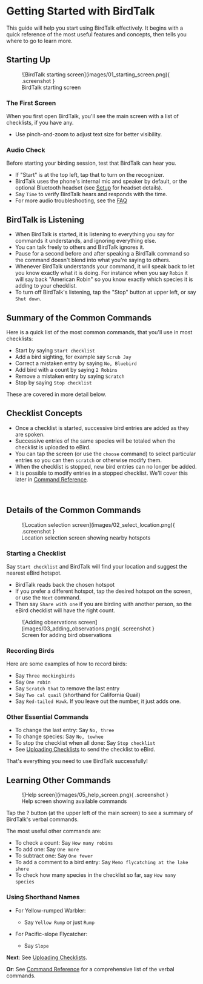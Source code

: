 # Getting Started with BirdTalk

This guide will help you start using BirdTalk effectively. It begins with a quick reference of the most useful features and concepts, then tells you where to go to learn more.

## Starting Up

<div class="image-container" markdown>
<figure markdown>
  ![BirdTalk starting screen](images/01_starting_screen.png){ .screenshot }
  <figcaption>BirdTalk starting screen</figcaption>
</figure>
</div>

### The First Screen

When you first open BirdTalk, you'll see the main screen with a list of checklists, if you have any.

- Use pinch-and-zoom to adjust text size for better visibility.


### Audio Check

Before starting your birding session, test that BirdTalk can hear you.

- If "Start" is at the top left, tap that to turn on the recognizer.
- BirdTalk uses the phone's internal mic and speaker by default, or the optional Bluetooth headset (see [Setup](installation/requirements-and-setup.md) for headset details).
- Say `Time` to verify BirdTalk hears and responds with the time.
- For more audio troubleshooting, see the [FAQ](faq.md/#what-if-birdtalk-is-not-responding-to-my-speech)

<div class="clear-floats"></div>

## BirdTalk is Listening

- When BirdTalk is started, it is listening to everything you say for commands it understands, and ignoring everything else.
- You can talk freely to others and BirdTalk ignores it.
- Pause for a second before and after speaking a BirdTalk command so the command doesn't blend into what you're saying to others.
- Whenever BirdTalk understands your command, it will speak back to let you know exactly what it is doing.  For instance when you say `Robin` it will say back "American Robin" so you know exactly which species it is adding to your checklist.
- To turn off BirdTalk's listening, tap the "Stop" button at upper left, or say `Shut down`.

## Summary of the Common Commands

Here is a quick list of the most common commands, that you'll use in most checklists:

- Start by saying `Start checklist`
- Add a bird sighting, for example say `Scrub Jay`
- Correct a mistaken entry by saying `No, Bluebird`
- Add bird with a count by saying `2 Robins`
- Remove a mistaken entry by saying `Scratch`
- Stop by saying `Stop checklist`

These are covered in more detail below.

## Checklist Concepts

- Once a checklist is started, successive bird entries are added as they are spoken.
- Successive entries of the same species will be totaled when the checklist is uploaded to eBird.
- You can tap the screen (or use the `choose` command) to select particular entries so you can then `scratch` or otherwise modify them.
- When the checklist is stopped, new bird entries can no longer be added.
- It is possible to modify entries in a stopped checklist.  We'll cover this later in [Command Reference](commands/reference.md).

<div>&nbsp;</div>

## Details of the Common Commands

<div class="image-container" markdown>
<figure markdown>
  ![Location selection screen](images/02_select_location.png){ .screenshot }
  <figcaption>Location selection screen showing nearby hotspots</figcaption>
</figure>
</div>

### Starting a Checklist

Say `Start checklist` and BirdTalk will find your location and suggest the nearest eBird hotspot.

- BirdTalk reads back the chosen hotspot
- If you prefer a different hotspot, tap the desired hotspot on the screen, or use the `Next` command.
- Then say `Share with one` if you are birding with another person, so the eBird checklist will have the right count.

<div class="clear-floats"></div>


<div class="image-container" markdown>
<figure markdown>
  ![Adding observations screen](images/03_adding_observations.png){ .screenshot }
  <figcaption>Screen for adding bird observations</figcaption>
</figure>
</div>

### Recording Birds

Here are some examples of how to record birds:

- Say `Three mockingbirds`
- Say `One robin`
- Say `Scratch that` to remove the last entry
- Say `Two cal quail` (shorthand for California Quail)
- Say `Red-tailed Hawk`.  If you leave out the number, it just adds one.

<div class="clear-floats"></div>

### Other Essential Commands

- To change the last entry: Say `No, three`
- To change species: Say `No, towhee`
- To stop the checklist when all done: Say `Stop checklist`
- See [Uploading Checklists](uploading-checklists.md) to send the checklist to eBird.

That's everything you need to use BirdTalk successfully!



## Learning Other Commands

<div class="image-container" markdown>
<figure markdown>
  ![Help screen](images/05_help_screen.png){ .screenshot }
  <figcaption>Help screen showing available commands</figcaption>
</figure>
</div>

Tap the ? button (at the upper left of the main screen) to see a summary of BirdTalk's verbal commands.

The most useful other commands are:

- To check a count: Say `How many robins`
- To add one: Say `One more`
- To subtract one: Say `One fewer`
- To add a comment to a bird entry: Say `Memo flycatching at the lake shore`
- To check how many species in the checklist so far, say `How many species`


### Using Shorthand Names

- For Yellow-rumped Warbler:
    * Say `Yellow Rump` or just `Rump`

- For Pacific-slope Flycatcher:
    * Say `Slope`

**Next**: See [Uploading Checklists](uploading-checklists.md).

**Or**: See [Command Reference](commands/reference.md) for a comprehensive list of the verbal commands.
